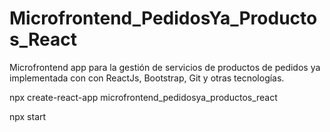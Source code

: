 # Microfrontend_PedidosYa_Productos_React
Microfrontend app para la gestión de servicios de productos de pedidos ya implementada con con ReactJs, Bootstrap, Git y otras tecnologías.


npx create-react-app microfrontend_pedidosya_productos_react

npx start
